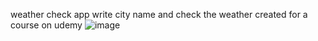 weather check app
write city name and check the weather
created for a course on udemy 
![image](https://github.com/gapinsky/weather-app/assets/139881075/7b8d53e0-d5b7-4879-b23f-bfb7ee2c2753)
